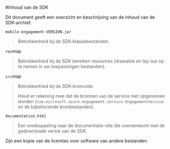 <properties 
    pageTitle="Integratie van Azure betrokkenheid bij de mobiele Android SDK" 
    description="Meest recente updates en procedures voor de Android SDK voor Azure Mobile Engagement"
    services="mobile-engagement" 
    documentationCenter="mobile" 
    authors="piyushjo" 
    manager="dwrede" 
    editor="" />

<tags 
    ms.service="mobile-engagement" 
    ms.workload="mobile" 
    ms.tgt_pltfrm="mobile-android" 
    ms.devlang="Java" 
    ms.topic="article" 
    ms.date="08/19/2016" 
    ms.author="piyushjo" />

#<a name="sdk-content"></a>Inhoud van de SDK

Dit document geeft een overzicht en beschrijving van de inhoud van de SDK-archief.

`mobile-engagement-VERSION.jar`

> Betrokkenheid bij de SDK-klassebestanden.

`res`map

> Betrokkenheid bij de SDK bereiken resources (drawable en lay-out op te nemen in uw toepassingen bestanden).

`src`map

> Betrokkenheid bij de SDK-broncode.
>
> Houd er rekening mee dat de bronnen van de service niet opgenomen worden (`com.microsoft.azure.engagement.service.EngagementService` en de bijbehorende bronbestanden).

`documentation.html`

> Een snelkoppeling naar de documentatie-site die overeenkomt met de gedownloade versie van de SDK.

Zijn een kopie van de licenties voor software van andere bestanden.
 
